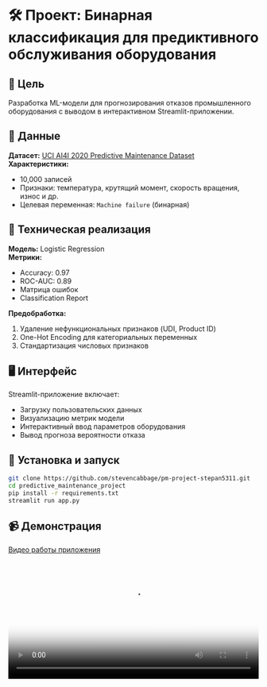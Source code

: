 # 🛠️ Проект: Бинарная классификация для предиктивного обслуживания оборудования

## 🎯 Цель
Разработка ML-модели для прогнозирования отказов промышленного оборудования с выводом в интерактивном Streamlit-приложении.

## 📂 Данные
**Датасет:** [UCI AI4I 2020 Predictive Maintenance Dataset](https://archive.ics.uci.edu/dataset/601/predictive+maintenance+dataset)  
**Характеристики:**
- 10,000 записей
- Признаки: температура, крутящий момент, скорость вращения, износ и др.
- Целевая переменная: `Machine failure` (бинарная)

## 🔧 Техническая реализация
**Модель:** Logistic Regression  
**Метрики:**
- Accuracy: 0.97
- ROC-AUC: 0.89
- Матрица ошибок
- Classification Report

**Предобработка:**
1. Удаление нефункциональных признаков (UDI, Product ID)
2. One-Hot Encoding для категориальных переменных
3. Стандартизация числовых признаков

## 🖥️ Интерфейс
Streamlit-приложение включает:
- Загрузку пользовательских данных
- Визуализацию метрик модели
- Интерактивный ввод параметров оборудования
- Вывод прогноза вероятности отказа

## 🚀 Установка и запуск
```bash
git clone https://github.com/stevencabbage/pm-project-stepan5311.git
cd predictive_maintenance_project
pip install -r requirements.txt
streamlit run app.py
```

## 📹 Демонстрация
[Видео работы приложения](video/demo.mp4)
<video src="video/demo.mp4" controls width="100%" poster="img/preview.jpg"></video>
